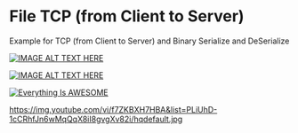 # File TCP (from Client to Server)


Example for TCP (from Client to Server) and Binary Serialize and DeSerialize 



[![IMAGE ALT TEXT HERE](https://img.youtube.com/vi/jQ8dZwTw8wQ/0.jpg)](f7ZKBXH7HBA&list=PLiUhD-1cCRhfJn6wMqQqX8iI8gvgXv82i)


[![IMAGE ALT TEXT HERE](https://img.youtube.com/vi/f7ZKBXH7HBA&list=PLiUhD-1cCRhfJn6wMqQqX8iI8gvgXv82i/0.jpg)](https://www.youtube.com/watch?v=f7ZKBXH7HBA&list=PLiUhD-1cCRhfJn6wMqQqX8iI8gvgXv82i)



[![Everything Is AWESOME](https://img.youtube.com/vi/f7ZKBXH7HBA&list=PLiUhD-1cCRhfJn6wMqQqX8iI8gvgXv82i/1.jpg)](https://www.youtube.com/watch?v=f7ZKBXH7HBA&list=PLiUhD-1cCRhfJn6wMqQqX8iI8gvgXv82i "Everything Is AWESOME")


https://img.youtube.com/vi/f7ZKBXH7HBA&list=PLiUhD-1cCRhfJn6wMqQqX8iI8gvgXv82i/hqdefault.jpg
